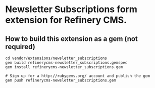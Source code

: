 # Newsletter Subscriptions form extension for Refinery CMS.

## How to build this extension as a gem (not required)

    cd vendor/extensions/newsletter_subscriptions
    gem build refinerycms-newsletter_subscriptions.gemspec
    gem install refinerycms-newsletter_subscriptions.gem

    # Sign up for a http://rubygems.org/ account and publish the gem
    gem push refinerycms-newsletter_subscriptions.gem
